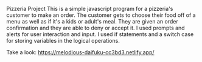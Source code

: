 Pizzeria Project 
This is a simple javascript program for a pizzeria's customer to make an order. The customer gets to choose their food off of a menu as well as if it's a kids or adult's meal. They are given an order confirmation and they are able to deny or accept it. I used prompts and alerts for user interaction and input. I used if statements and a switch case for storing variables in the logical operations. 

Take a look: 
https://melodious-daifuku-cc3bd3.netlify.app/
